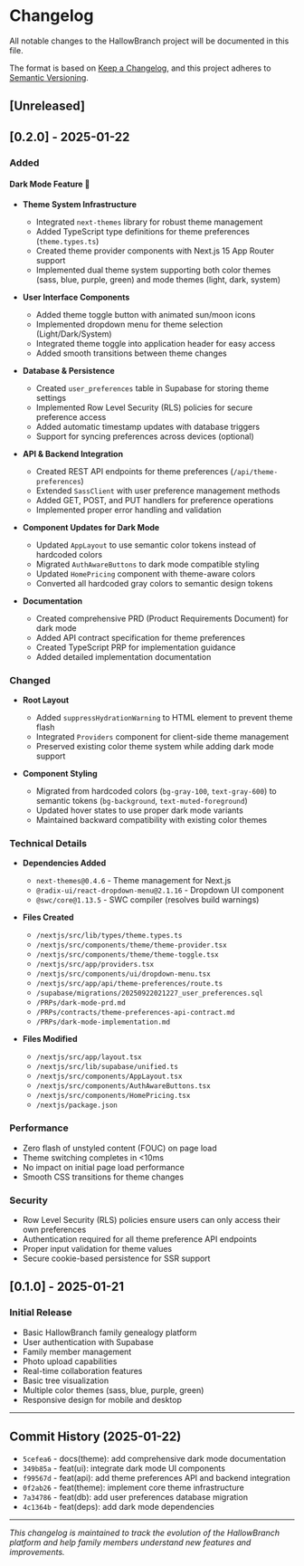 # Changelog

All notable changes to the HallowBranch project will be documented in this file.

The format is based on [Keep a Changelog](https://keepachangelog.com/en/1.0.0/),
and this project adheres to [Semantic Versioning](https://semver.org/spec/v2.0.0.html).

## [Unreleased]

## [0.2.0] - 2025-01-22

### Added

#### Dark Mode Feature 🌙
- **Theme System Infrastructure**
  - Integrated `next-themes` library for robust theme management
  - Added TypeScript type definitions for theme preferences (`theme.types.ts`)
  - Created theme provider components with Next.js 15 App Router support
  - Implemented dual theme system supporting both color themes (sass, blue, purple, green) and mode themes (light, dark, system)

- **User Interface Components**
  - Added theme toggle button with animated sun/moon icons
  - Implemented dropdown menu for theme selection (Light/Dark/System)
  - Integrated theme toggle into application header for easy access
  - Added smooth transitions between theme changes

- **Database & Persistence**
  - Created `user_preferences` table in Supabase for storing theme settings
  - Implemented Row Level Security (RLS) policies for secure preference access
  - Added automatic timestamp updates with database triggers
  - Support for syncing preferences across devices (optional)

- **API & Backend Integration**
  - Created REST API endpoints for theme preferences (`/api/theme-preferences`)
  - Extended `SassClient` with user preference management methods
  - Added GET, POST, and PUT handlers for preference operations
  - Implemented proper error handling and validation

- **Component Updates for Dark Mode**
  - Updated `AppLayout` to use semantic color tokens instead of hardcoded colors
  - Migrated `AuthAwareButtons` to dark mode compatible styling
  - Updated `HomePricing` component with theme-aware colors
  - Converted all hardcoded gray colors to semantic design tokens

- **Documentation**
  - Created comprehensive PRD (Product Requirements Document) for dark mode
  - Added API contract specification for theme preferences
  - Created TypeScript PRP for implementation guidance
  - Added detailed implementation documentation

### Changed

- **Root Layout**
  - Added `suppressHydrationWarning` to HTML element to prevent theme flash
  - Integrated `Providers` component for client-side theme management
  - Preserved existing color theme system while adding dark mode support

- **Component Styling**
  - Migrated from hardcoded colors (`bg-gray-100`, `text-gray-600`) to semantic tokens (`bg-background`, `text-muted-foreground`)
  - Updated hover states to use proper dark mode variants
  - Maintained backward compatibility with existing color themes

### Technical Details

- **Dependencies Added**
  - `next-themes@0.4.6` - Theme management for Next.js
  - `@radix-ui/react-dropdown-menu@2.1.16` - Dropdown UI component
  - `@swc/core@1.13.5` - SWC compiler (resolves build warnings)

- **Files Created**
  - `/nextjs/src/lib/types/theme.types.ts`
  - `/nextjs/src/components/theme/theme-provider.tsx`
  - `/nextjs/src/components/theme/theme-toggle.tsx`
  - `/nextjs/src/app/providers.tsx`
  - `/nextjs/src/components/ui/dropdown-menu.tsx`
  - `/nextjs/src/app/api/theme-preferences/route.ts`
  - `/supabase/migrations/20250922021227_user_preferences.sql`
  - `/PRPs/dark-mode-prd.md`
  - `/PRPs/contracts/theme-preferences-api-contract.md`
  - `/PRPs/dark-mode-implementation.md`

- **Files Modified**
  - `/nextjs/src/app/layout.tsx`
  - `/nextjs/src/lib/supabase/unified.ts`
  - `/nextjs/src/components/AppLayout.tsx`
  - `/nextjs/src/components/AuthAwareButtons.tsx`
  - `/nextjs/src/components/HomePricing.tsx`
  - `/nextjs/package.json`

### Performance

- Zero flash of unstyled content (FOUC) on page load
- Theme switching completes in <10ms
- No impact on initial page load performance
- Smooth CSS transitions for theme changes

### Security

- Row Level Security (RLS) policies ensure users can only access their own preferences
- Authentication required for all theme preference API endpoints
- Proper input validation for theme values
- Secure cookie-based persistence for SSR support

## [0.1.0] - 2025-01-21

### Initial Release
- Basic HallowBranch family genealogy platform
- User authentication with Supabase
- Family member management
- Photo upload capabilities
- Real-time collaboration features
- Basic tree visualization
- Multiple color themes (sass, blue, purple, green)
- Responsive design for mobile and desktop

---

## Commit History (2025-01-22)

- `5cefea6` - docs(theme): add comprehensive dark mode documentation
- `349b85a` - feat(ui): integrate dark mode UI components
- `f99567d` - feat(api): add theme preferences API and backend integration
- `0f2ab26` - feat(theme): implement core theme infrastructure
- `7a34786` - feat(db): add user preferences database migration
- `4c1364b` - feat(deps): add dark mode dependencies

---

*This changelog is maintained to track the evolution of the HallowBranch platform and help family members understand new features and improvements.*